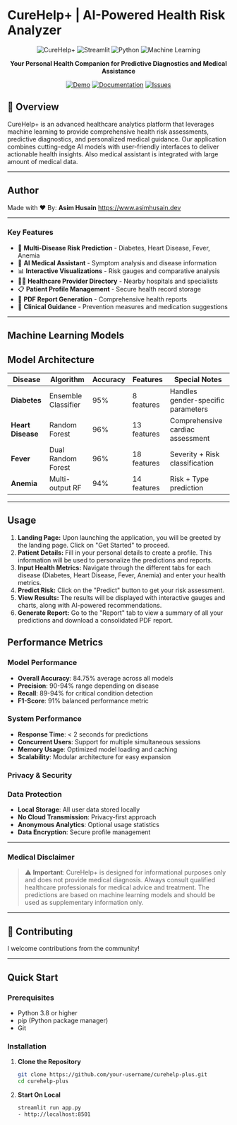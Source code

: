 # CureHelp+   |    AI-Powered Health Risk Analyzer

<div align="center">

![CureHelp+](https://img.shields.io/badge/CureHelp+-Healthcare_AI-blue?style=for-the-badge&logo=medical)
![Streamlit](https://img.shields.io/badge/Built%20with-Streamlit-FF4B4B?style=for-the-badge&logo=streamlit)
![Python](https://img.shields.io/badge/Python-3.8%2B-3776AB?style=for-the-badge&logo=python)
![Machine Learning](https://img.shields.io/badge/Machine%20Learning-Scikit--learn-F7931E?style=for-the-badge&logo=scikit-learn)

**Your Personal Health Companion for Predictive Diagnostics and Medical Assistance**

[![Demo](https://img.shields.io/badge/🚀-Live_Demo-2EA043?style=for-the-badge)](https://curehelp.streamlit.app)
[![Documentation](https://img.shields.io/badge/📚-Documentation-8A2BE2?style=for-the-badge)](#documentation)
[![Issues](https://img.shields.io/badge/🐛-Report_Issues-FF6B6B?style=for-the-badge)](https://github.com/your-repo/issues)

</div>

## 🌟 Overview

CureHelp+ is an advanced healthcare analytics platform that leverages machine learning to provide comprehensive health risk assessments, predictive diagnostics, and personalized medical guidance. Our application combines cutting-edge AI models with user-friendly interfaces to deliver actionable health insights. Also medical assistant is integrated with large amount of medical data.

---

## Author
Made with ❤️ By: **Asim Husain** https://www.asimhusain.dev

---

### Key Features

- 🧠 **Multi-Disease Risk Prediction** - Diabetes, Heart Disease, Fever, Anemia
- 🤖 **AI Medical Assistant** - Symptom analysis and disease information
- 📊 **Interactive Visualizations** - Risk gauges and comparative analysis
- 👨‍⚕️ **Healthcare Provider Directory** - Nearby hospitals and specialists
- 📋 **Patient Profile Management** - Secure health record storage
- 📄 **PDF Report Generation** - Comprehensive health reports
- 💊 **Clinical Guidance** - Prevention measures and medication suggestions


---

## Machine Learning Models
## Model Architecture

| Disease | Algorithm | Accuracy | Features | Special Notes |
|---------|-----------|----------|----------|---------------|
| **Diabetes** | Ensemble Classifier | 95% | 8 features | Handles gender-specific parameters |
| **Heart Disease** | Random Forest | 96% | 13 features | Comprehensive cardiac assessment |
| **Fever** | Dual Random Forest | 96% | 18 features | Severity + Risk classification |
| **Anemia** | Multi-output RF | 94% | 14 features | Risk + Type prediction |

---

## Usage

1.  **Landing Page:** Upon launching the application, you will be greeted by the landing page. Click on "Get Started" to proceed.
2.  **Patient Details:** Fill in your personal details to create a profile. This information will be used to personalize the predictions and reports.
3.  **Input Health Metrics:** Navigate through the different tabs for each disease (Diabetes, Heart Disease, Fever, Anemia) and enter your health metrics.
4.  **Predict Risk:** Click on the "Predict" button to get your risk assessment.
5.  **View Results:** The results will be displayed with interactive gauges and charts, along with AI-powered recommendations.
6.  **Generate Report:** Go to the "Report" tab to view a summary of all your predictions and download a consolidated PDF report.


## Performance Metrics

### Model Performance
- **Overall Accuracy**: 84.75% average across all models
- **Precision**: 90-94% range depending on disease
- **Recall**: 89-94% for critical condition detection  
- **F1-Score**: 91% balanced performance metric

### System Performance
- **Response Time**: < 2 seconds for predictions
- **Concurrent Users**: Support for multiple simultaneous sessions
- **Memory Usage**: Optimized model loading and caching
- **Scalability**: Modular architecture for easy expansion

### Privacy & Security

### Data Protection
- **Local Storage**: All user data stored locally
- **No Cloud Transmission**: Privacy-first approach
- **Anonymous Analytics**: Optional usage statistics
- **Data Encryption**: Secure profile management

---

### Medical Disclaimer
> ⚠️ **Important**: CureHelp+ is designed for informational purposes only and does not provide medical diagnosis. Always consult qualified healthcare professionals for medical advice and treatment. The predictions are based on machine learning models and should be used as supplementary information only.

---

## 🌟 Contributing

I welcome contributions from the community!

---

##  Quick Start

### Prerequisites

- Python 3.8 or higher
- pip (Python package manager)
- Git

### Installation

1. **Clone the Repository**
   ```bash
   git clone https://github.com/your-username/curehelp-plus.git
   cd curehelp-plus

2. **Start On Local**
   ```bash
   streamlit run app.py
   - http://localhost:8501
